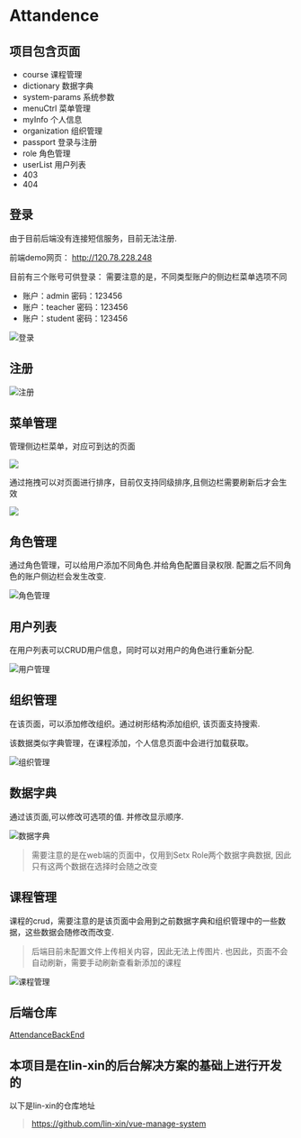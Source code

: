 # Attandence
## 项目包含页面
+ course 课程管理
+ dictionary 数据字典
+ system-params 系统参数
+ menuCtrl 菜单管理
+ myInfo 个人信息
+ organization 组织管理
+ passport 登录与注册
+ role 角色管理
+ userList 用户列表
+ 403 
+ 404

## 登录
由于目前后端没有连接短信服务，目前无法注册.

前端demo网页： http://120.78.228.248

目前有三个账号可供登录： 需要注意的是，不同类型账户的侧边栏菜单选项不同
+ 账户：admin   密码：123456
+ 账户：teacher   密码：123456
+ 账户：student   密码：123456

![登录](./index_files/login.gif)
## 注册

![注册](index_files/register.png)
## 菜单管理
管理侧边栏菜单，对应可到达的页面

![](index_files/menus.png)

通过拖拽可以对页面进行排序，目前仅支持同级排序,且侧边栏需要刷新后才会生效

![](./index_files/menusDrag.gif)
## 角色管理
通过角色管理，可以给用户添加不同角色.并给角色配置目录权限.  配置之后不同角色的账户侧边栏会发生改变.

![角色管理](./index_files/rolesControl.gif)

## 用户列表
在用户列表可以CRUD用户信息，同时可以对用户的角色进行重新分配.

![用户管理](./index_files/userLists.gif)

## 组织管理
在该页面，可以添加修改组织。通过树形结构添加组织, 该页面支持搜索. 

该数据类似字典管理，在课程添加，个人信息页面中会进行加载获取。

![组织管理](./index_files/organizations.gif)

## 数据字典
通过该页面,可以修改可选项的值. 并修改显示顺序.

![数据字典](./index_files/dictionary.gif)

> 需要注意的是在web端的页面中，仅用到Setx Role两个数据字典数据, 因此只有这两个数据在选择时会随之改变

## 课程管理
课程的crud，需要注意的是该页面中会用到之前数据字典和组织管理中的一些数据，这些数据会随修改而改变.

> 后端目前未配置文件上传相关内容，因此无法上传图片. 也因此，页面不会自动刷新，需要手动刷新查看新添加的课程

![课程管理](./index_files/courses.gif)

## 后端仓库
[AttendanceBackEnd](https://github.com/chenjr15/Attendance)
## 本项目是在lin-xin的后台解决方案的基础上进行开发的
以下是lin-xin的仓库地址
>https://github.com/lin-xin/vue-manage-system
